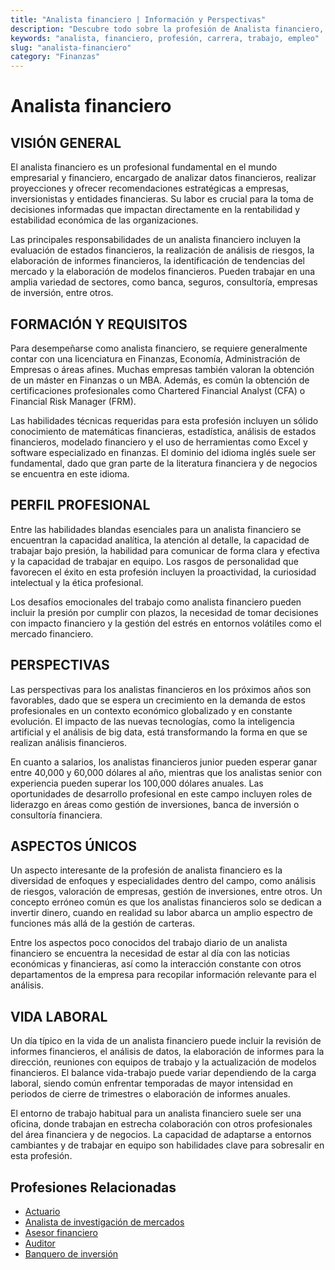 ```yaml
---
title: "Analista financiero | Información y Perspectivas"
description: "Descubre todo sobre la profesión de Analista financiero, incluyendo responsabilidades, requisitos y oportunidades."
keywords: "analista, financiero, profesión, carrera, trabajo, empleo"
slug: "analista-financiero"
category: "Finanzas"
---
```


# Analista financiero

## VISIÓN GENERAL

El analista financiero es un profesional fundamental en el mundo empresarial y financiero, encargado de analizar datos financieros, realizar proyecciones y ofrecer recomendaciones estratégicas a empresas, inversionistas y entidades financieras. Su labor es crucial para la toma de decisiones informadas que impactan directamente en la rentabilidad y estabilidad económica de las organizaciones. 

Las principales responsabilidades de un analista financiero incluyen la evaluación de estados financieros, la realización de análisis de riesgos, la elaboración de informes financieros, la identificación de tendencias del mercado y la elaboración de modelos financieros. Pueden trabajar en una amplia variedad de sectores, como banca, seguros, consultoría, empresas de inversión, entre otros.

## FORMACIÓN Y REQUISITOS

Para desempeñarse como analista financiero, se requiere generalmente contar con una licenciatura en Finanzas, Economía, Administración de Empresas o áreas afines. Muchas empresas también valoran la obtención de un máster en Finanzas o un MBA. Además, es común la obtención de certificaciones profesionales como Chartered Financial Analyst (CFA) o Financial Risk Manager (FRM).

Las habilidades técnicas requeridas para esta profesión incluyen un sólido conocimiento de matemáticas financieras, estadística, análisis de estados financieros, modelado financiero y el uso de herramientas como Excel y software especializado en finanzas. El dominio del idioma inglés suele ser fundamental, dado que gran parte de la literatura financiera y de negocios se encuentra en este idioma.

## PERFIL PROFESIONAL

Entre las habilidades blandas esenciales para un analista financiero se encuentran la capacidad analítica, la atención al detalle, la capacidad de trabajar bajo presión, la habilidad para comunicar de forma clara y efectiva y la capacidad de trabajar en equipo. Los rasgos de personalidad que favorecen el éxito en esta profesión incluyen la proactividad, la curiosidad intelectual y la ética profesional.

Los desafíos emocionales del trabajo como analista financiero pueden incluir la presión por cumplir con plazos, la necesidad de tomar decisiones con impacto financiero y la gestión del estrés en entornos volátiles como el mercado financiero.

## PERSPECTIVAS

Las perspectivas para los analistas financieros en los próximos años son favorables, dado que se espera un crecimiento en la demanda de estos profesionales en un contexto económico globalizado y en constante evolución. El impacto de las nuevas tecnologías, como la inteligencia artificial y el análisis de big data, está transformando la forma en que se realizan análisis financieros.

En cuanto a salarios, los analistas financieros junior pueden esperar ganar entre 40,000 y 60,000 dólares al año, mientras que los analistas senior con experiencia pueden superar los 100,000 dólares anuales. Las oportunidades de desarrollo profesional en este campo incluyen roles de liderazgo en áreas como gestión de inversiones, banca de inversión o consultoría financiera.

## ASPECTOS ÚNICOS

Un aspecto interesante de la profesión de analista financiero es la diversidad de enfoques y especialidades dentro del campo, como análisis de riesgos, valoración de empresas, gestión de inversiones, entre otros. Un concepto erróneo común es que los analistas financieros solo se dedican a invertir dinero, cuando en realidad su labor abarca un amplio espectro de funciones más allá de la gestión de carteras.

Entre los aspectos poco conocidos del trabajo diario de un analista financiero se encuentra la necesidad de estar al día con las noticias económicas y financieras, así como la interacción constante con otros departamentos de la empresa para recopilar información relevante para el análisis.

## VIDA LABORAL

Un día típico en la vida de un analista financiero puede incluir la revisión de informes financieros, el análisis de datos, la elaboración de informes para la dirección, reuniones con equipos de trabajo y la actualización de modelos financieros. El balance vida-trabajo puede variar dependiendo de la carga laboral, siendo común enfrentar temporadas de mayor intensidad en periodos de cierre de trimestres o elaboración de informes anuales.

El entorno de trabajo habitual para un analista financiero suele ser una oficina, donde trabajan en estrecha colaboración con otros profesionales del área financiera y de negocios. La capacidad de adaptarse a entornos cambiantes y de trabajar en equipo son habilidades clave para sobresalir en esta profesión.
## Profesiones Relacionadas

- [Actuario](/profesiones/actuario/)
- [Analista de investigación de mercados](/profesiones/analista-de-investigacion-de-mercados/)
- [Asesor financiero](/profesiones/asesor-financiero/)
- [Auditor](/profesiones/auditor/)
- [Banquero de inversión](/profesiones/banquero-de-inversion/)

